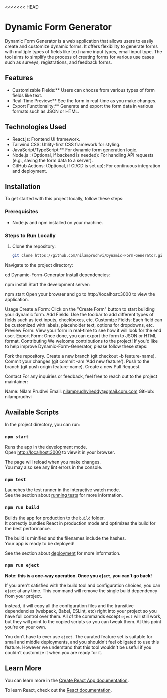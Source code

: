 <<<<<<< HEAD
# Dynamic Form Generator

Dynamic Form Generator is a web application that allows users to easily create and customize dynamic forms. It offers flexibility to generate forms with multiple types of fields like text name input types, email input type. The tool aims to simplify the process of creating forms for various use cases such as surveys, registrations, and feedback forms.

## Features
- Customizable Fields:** Users can choose from various types of form fields like text.
- Real-Time Preview:** See the form in real-time as you make changes.
- Export Functionality:** Generate and export the form data in various formats such as JSON or HTML.

## Technologies Used
- React.js: Frontend UI framework.
- Tailwind CSS: Utility-first CSS framework for styling.
- JavaScript/TypeScript:** For dynamic form generation logic.
- Node.js : (Optional, if backend is needed): For handling API requests (e.g., saving the form data to a server).
- GitHub Actions: (Optional, if CI/CD is set up): For continuous integration and deployment.

## Installation

To get started with this project locally, follow these steps:

### Prerequisites
- Node.js and npm installed on your machine.

### Steps to Run Locally
1. Clone the repository:
   ```bash
   git clone https://github.com/nilamprudhvi/Dynamic-Form-Generator.git
Navigate to the project directory:


cd Dynamic-Form-Generator
Install dependencies:


npm install
Start the development server:


npm start
Open your browser and go to http://localhost:3000 to view the application.

Usage
Create a Form: Click on the "Create Form" button to start building your dynamic form.
Add Fields: Use the toolbar to add different types of fields such as text inputs, checkboxes, etc.
Customize Fields: Each field can be customized with labels, placeholder text, options for dropdowns, etc.
Preview Form: View your form in real-time to see how it will look for the end user.
Export Form: Once done, you can export the form to JSON or HTML format.
Contributing
We welcome contributions to the project! If you'd like to help improve Dynamic-Form-Generator, please follow these steps:

Fork the repository.
Create a new branch (git checkout -b feature-name).
Commit your changes (git commit -am 'Add new feature').
Push to the branch (git push origin feature-name).
Create a new Pull Request.


Contact
For any inquiries or feedback, feel free to reach out to the project maintainer:

Name: Nilam Prudhvi
Email: nilamprudhvireddy@gmail.com.com
GitHub: nilamprudhvi


## Available Scripts

In the project directory, you can run:

### `npm start`

Runs the app in the development mode.\
Open [http://localhost:3000](http://localhost:3000) to view it in your browser.

The page will reload when you make changes.\
You may also see any lint errors in the console.

### `npm test`

Launches the test runner in the interactive watch mode.\
See the section about [running tests](https://facebook.github.io/create-react-app/docs/running-tests) for more information.

### `npm run build`

Builds the app for production to the `build` folder.\
It correctly bundles React in production mode and optimizes the build for the best performance.

The build is minified and the filenames include the hashes.\
Your app is ready to be deployed!

See the section about [deployment](https://facebook.github.io/create-react-app/docs/deployment) for more information.

### `npm run eject`

**Note: this is a one-way operation. Once you `eject`, you can't go back!**

If you aren't satisfied with the build tool and configuration choices, you can `eject` at any time. This command will remove the single build dependency from your project.

Instead, it will copy all the configuration files and the transitive dependencies (webpack, Babel, ESLint, etc) right into your project so you have full control over them. All of the commands except `eject` will still work, but they will point to the copied scripts so you can tweak them. At this point you're on your own.

You don't have to ever use `eject`. The curated feature set is suitable for small and middle deployments, and you shouldn't feel obligated to use this feature. However we understand that this tool wouldn't be useful if you couldn't customize it when you are ready for it.

## Learn More

You can learn more in the [Create React App documentation](https://facebook.github.io/create-react-app/docs/getting-started).

To learn React, check out the [React documentation](https://reactjs.org/).


